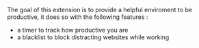 
<p>
The goal of this extension is to provide a helpful enviroment to be productive, it does so with the following features :
</p>

<ul>
<li> a timer to track how productive you are</li>
<li> a blacklist to block distracting websites while working </li>
</ul>